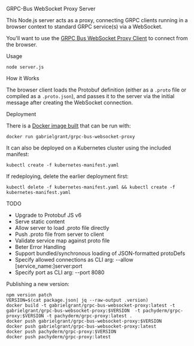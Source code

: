GRPC-Bus WebSocket Proxy Server

This Node.js server acts as a proxy, connecting GRPC clients running in a browser context to standard GRPC service(s) via a WebSocket.

You'll want to use the [GRPC Bus WebSocket Proxy Client](http://github.com/gabrielgrant/grpc-bus-websocket-proxy-client) to connect from the browser.

Usage

```
node server.js
```

How it Works

The browser client loads the Protobuf definition (either as a `.proto`
file or compiled as a `.proto.json`), and passes it to the server via
the initial message after creating the WebSocket connection.

Deployment

There is a [Docker image built](https://hub.docker.com/r/gabrielgrant/grpc-bus-websocket-proxy/) that can be run with:

```
docker run gabrielgrant/grpc-bus-websocket-proxy
```

It can also be deployed on a Kubernetes cluster using the included manifest:

```
kubectl create -f kubernetes-manifest.yaml
```

If redeploying, delete the earlier deployment first:

```
kubectl delete -f kubernetes-manifest.yaml && kubectl create -f kubernetes-manifest.yaml
```

TODO

- Upgrade to Protobuf JS v6
- Serve static content
- Allow server to load .proto file directly
- Push .proto file from server to client
- Validate service map against proto file
- Beter Error Handling
- Support bundled/synchronous loading of JSON-formatted protoDefs
- Specify allowed connections as CLI arg: --allow [service_name:]server:port
- Specify port as CLI arg:  --port 8080

Publishing a new version:

```
npm version patch
VERSION=$(cat package.json| jq --raw-output .version)
docker build -t gabrielgrant/grpc-bus-websocket-proxy:latest -t gabrielgrant/grpc-bus-websocket-proxy:$VERSION  -t pachyderm/grpc-proxy:$VERSION -t pachyderm/grpc-proxy:latest .
docker push gabrielgrant/grpc-bus-websocket-proxy:$VERSION
docker push gabrielgrant/grpc-bus-websocket-proxy:latest
docker push pachyderm/grpc-proxy:$VERSION
docker push pachyderm/grpc-proxy:latest
```

